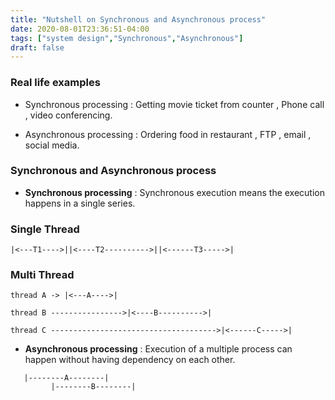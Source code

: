 ```yaml
---
title: "Nutshell on Synchronous and Asynchronous process"
date: 2020-08-01T23:36:51-04:00
tags: ["system design","Synchronous","Asynchronous"]
draft: false
---
```



### Real life examples

- Synchronous processing : Getting movie ticket from counter , Phone call , video conferencing.

- Asynchronous processing : Ordering food in restaurant , FTP , email , social media.


### Synchronous and Asynchronous process

- **Synchronous processing**  :   Synchronous execution means the execution happens in a single series.

### Single Thread
```
|<---T1---->||<----T2---------->||<------T3----->|
```
### Multi Thread
```
thread A -> |<---A---->|   
                        
thread B ---------------->|<----B---------->|   

thread C ------------------------------------->|<------C----->|
```

- **Asynchronous processing** : Execution of a multiple process can happen without having dependency on each other.
```
   |--------A--------|
         |--------B--------|
```

